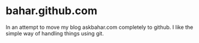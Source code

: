 bahar.github.com
================

In an attempt to move my blog askbahar.com completely to github. I like the simple way of handling things using git.
